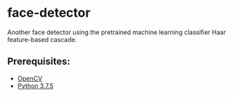 # face-detector
Another face detector using the pretrained machine learning classifier Haar feature-based cascade.

## Prerequisites:
- [OpenCV](https://opencv.org/releases/)
- [Python 3.7.5](https://www.python.org/downloads/release/python-375/)

